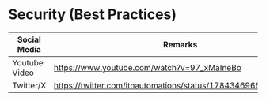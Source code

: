 # Security (Best Practices)

| Social Media | Remarks |
| -- | -- |
|Youtube Video | https://www.youtube.com/watch?v=97_xMaIneBo |
|Twitter/X | https://twitter.com/itnautomations/status/1784346966446559327 |
